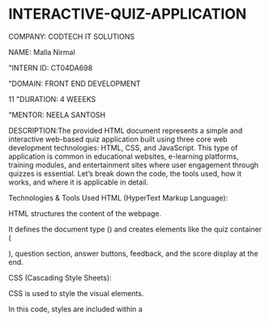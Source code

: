 # INTERACTIVE-QUIZ-APPLICATION

COMPANY: CODTECH IT SOLUTIONS

NAME: Malla Nirmal

"INTERN ID: CT04DA698

"DOMAIN: FRONT END DEVELOPMENT

11 "DURATION: 4 WEEEKS

"MENTOR: NEELA SANTOSH

DESCRIPTION:The provided HTML document represents a simple and interactive web-based quiz application built using three core web development technologies: HTML, CSS, and JavaScript. This type of application is common in educational websites, e-learning platforms, training modules, and entertainment sites where user engagement through quizzes is essential. Let’s break down the code, the tools used, how it works, and where it is applicable in detail.

Technologies & Tools Used
HTML (HyperText Markup Language):

HTML structures the content of the webpage.

It defines the document type (<!DOCTYPE html>) and creates elements like the quiz container (<div class="container">), question section, answer buttons, feedback, and the score display at the end.

CSS (Cascading Style Sheets):

CSS is used to style the visual elements.

In this code, styles are included within a <style> block in the <head> of the document.

The CSS provides layout properties such as centering, padding, font styles, background colors, rounded corners, and button styles. For example, .btn.correct changes the background color to green when the correct answer is selected.

JavaScript:

JavaScript adds dynamic interactivity to the page.

It allows for loading questions, handling answer selection, tracking the score, and navigating through questions.

It also dynamically updates the DOM based on user interaction (e.g., showing feedback or disabling buttons after selection).

Editor/Platform Used
This code can be written and tested in any modern code editor such as:

Visual Studio Code (VS Code) – most commonly used due to its extensions and live server plugin.

Sublime Text, Atom, or Notepad++.

Online code editors such as CodePen, JSFiddle, or Replit are also excellent for testing and demonstrating such front-end applications in a browser without installing anything.

It runs on any standard web browser (Google Chrome, Mozilla Firefox, Microsoft Edge, etc.) since it uses client-side technologies.

Detailed Code Explanation
HTML Structure
The <body> contains a single main <div> with the class container, which acts as the visual card for the quiz.

Inside, there's:

A <div id="question"> to display the current question.

A <div id="answers"> that will dynamically populate multiple choice buttons.

A <div id="feedback"> that displays "Correct!" or "Wrong!" after each selection.

A <button id="next"> to load the next question.

CSS Styling
The body has a background and padding to center the quiz content.

The .container has a light background, shadow, rounded borders, and is centrally aligned.

Buttons are styled for better UX, with hover and click effects visually represented by color changes.

JavaScript Functionality
Data Storage:

The quiz questions are stored in a data array containing objects. Each object has a question q, options opts, and the correct answer ans.

load() Function:

Called initially and each time the user clicks "Next".

It loads the current question and options into the HTML DOM.

pick() Function:

Triggered when an answer button is clicked.

It checks if the selected answer is correct or not.

Applies appropriate styling (correct or wrong) and disables all buttons to prevent multiple answers.

Navigation:

The "Next" button calls load() for the next question or end() if it's the last one.

end() Function:

Replaces the entire quiz area with a summary score message when the quiz is complete.

Use Cases / Applicability
This quiz application can be used in several real-world scenarios:
E-Learning and Online Education Platforms:
For conducting formative assessments or chapter-end quizzes.
Helps in interactive learning by providing instant feedback.

Corporate Training:
Organizations use quiz systems for employee onboarding, compliance training, and refresher courses.

Entertainment and Trivia Games:
A fun, engaging way to test general knowledge or themed quizzes (e.g., movies, sports).

Exams and Tests Preparation Sites:
Useful in simulating MCQ-based practice exams like SAT, GRE, or competitive exams.

Classroom & School Use:
Teachers can deploy this kind of app for digital quizzes during class or homework assignments.

Surveys and Feedback:
With modification, it can be used to collect opinions or feedback by converting questions to survey format.

Conclusion
This code demonstrates how you can build a basic yet fully functional quiz app using only front-end web development tools. It emphasizes logic control with JavaScript, user interface design using HTML and CSS, and is suitable for multiple application domains. Since it is purely client-side, it's easy to deploy, fast to load, and flexible enough to enhance with additional features like timers, user login, progress bars, or storing scores using localStorage or a backend service. This kind of project also serves as an excellent foundation for beginners learning interactive web development.
